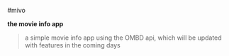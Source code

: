 #mivo

**the movie info app**

>a simple movie info app using the OMBD api, which will be updated with features in the coming days

